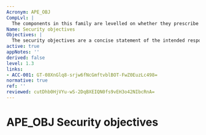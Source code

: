 ```yaml
---
Acronym: APE_OBJ
CompLvl: |
  The components in this family are levelled on whether they prescribe only security objectives for the operational environment, or also security objectives for the TOE.
Name: Security objectives
Objectives: |
  The security objectives are a concise statement of the intended response to the security problem defined through the Security problem definition (APE_SPD) family. Evaluation of the security objectives is required to demonstrate that the security objectives adequately and completely address the security problem definition and that the division of this problem between the TOE and its operational environment is clearly defined.
active: true
appNotes: ''
derived: false
level: 1.3
links:
- ACC-001: GT-08XnGlq8-srjw6fNcGmftvblBOT-FwZ0EuzLc498=
normative: true
ref: ''
reviewed: cutDhb0HjVYu-wS-2DqBXEIQN0fs9vEH3o42NIbcRnA=
---
```


# APE_OBJ Security objectives